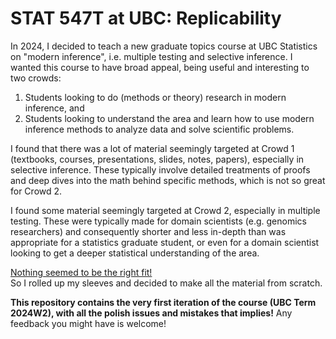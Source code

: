 # STAT 547T at UBC: Replicability 

In 2024, I decided to teach a new graduate topics course at UBC Statistics on "modern inference", i.e. multiple testing and selective inference. I wanted this course to have broad appeal, being useful and interesting to two crowds: 

1. Students looking to do (methods or theory) research in modern inference, and 
2. Students looking to understand the area and learn how to use modern inference methods to analyze data and solve scientific problems. 

I found that there was a lot of material seemingly targeted at Crowd 1 (textbooks, courses, presentations, slides, notes, papers), especially in selective inference. These typically involve detailed treatments of proofs and deep dives into the math behind specific methods, which is not so great for Crowd 2. 

I found some material seemingly targeted at Crowd 2, especially in multiple testing. These were typically made for  domain scientists (e.g. genomics researchers) and consequently shorter and less in-depth than was appropriate for a statistics graduate student, or even for a domain scientist looking to get a deeper statistical understanding of the area. 

[Nothing seemed to be the right fit!](https://twitter.com/BetterCallSaul/status/702517442845736960)  
So I rolled up my sleeves and decided to make all the material from scratch. 

**This repository contains the very first iteration of the course (UBC Term 2024W2), with all the polish issues and mistakes that implies!** Any feedback you might have is welcome! 